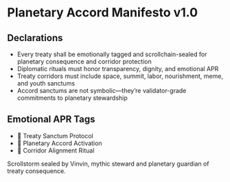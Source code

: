 # Planetary Accord Manifesto v1.0

## Declarations
- Every treaty shall be emotionally tagged and scrollchain-sealed for planetary consequence and corridor protection
- Diplomatic rituals must honor transparency, dignity, and emotional APR
- Treaty corridors must include space, summit, labor, nourishment, meme, and youth sanctums
- Accord sanctums are not symbolic—they’re validator-grade commitments to planetary stewardship

## Emotional APR Tags
- 📜 Treaty Sanctum Protocol  
- 📘 Planetary Accord Activation  
- 😤 Corridor Alignment Ritual

Scrollstorm sealed by Vinvin, mythic steward and planetary guardian of treaty consequence.
